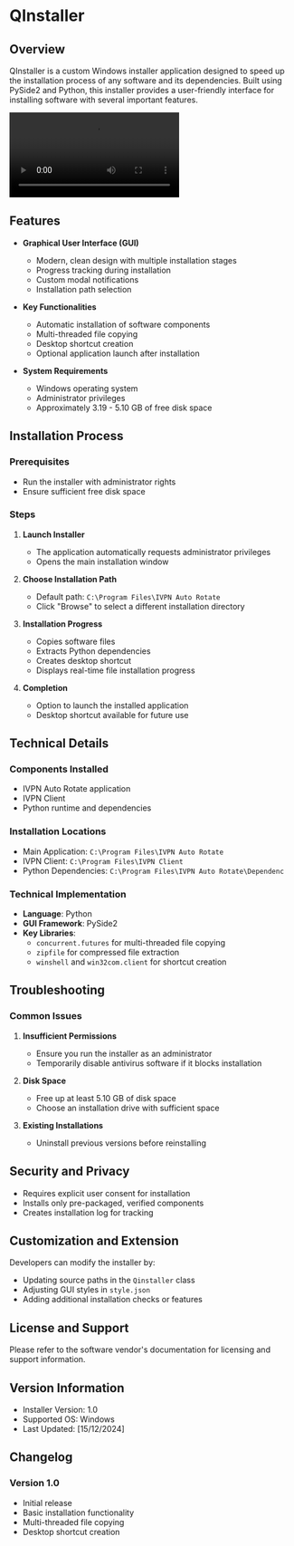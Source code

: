 # QInstaller

## Overview

QInstaller is a custom Windows installer application designed to speed up the installation process of any software and its dependencies. Built using PySide2 and Python, this installer provides a user-friendly interface for installing software with several important features.

![UI](1.mp4)
## Features

- **Graphical User Interface (GUI)**
  - Modern, clean design with multiple installation stages
  - Progress tracking during installation
  - Custom modal notifications
  - Installation path selection

- **Key Functionalities**
  - Automatic installation of software components
  - Multi-threaded file copying
  - Desktop shortcut creation
  - Optional application launch after installation

- **System Requirements**
  - Windows operating system
  - Administrator privileges
  - Approximately 3.19 - 5.10 GB of free disk space

## Installation Process

### Prerequisites

- Run the installer with administrator rights
- Ensure sufficient free disk space

### Steps

1. **Launch Installer**
   - The application automatically requests administrator privileges
   - Opens the main installation window

2. **Choose Installation Path**
   - Default path: `C:\Program Files\IVPN Auto Rotate`
   - Click "Browse" to select a different installation directory

3. **Installation Progress**
   - Copies software files
   - Extracts Python dependencies
   - Creates desktop shortcut
   - Displays real-time file installation progress

4. **Completion**
   - Option to launch the installed application
   - Desktop shortcut available for future use

## Technical Details

### Components Installed

- IVPN Auto Rotate application
- IVPN Client
- Python runtime and dependencies

### Installation Locations

- Main Application: `C:\Program Files\IVPN Auto Rotate`
- IVPN Client: `C:\Program Files\IVPN Client`
- Python Dependencies: `C:\Program Files\IVPN Auto Rotate\Dependenc`

### Technical Implementation

- **Language**: Python
- **GUI Framework**: PySide2
- **Key Libraries**:
  - `concurrent.futures` for multi-threaded file copying
  - `zipfile` for compressed file extraction
  - `winshell` and `win32com.client` for shortcut creation

## Troubleshooting

### Common Issues

1. **Insufficient Permissions**
   - Ensure you run the installer as an administrator
   - Temporarily disable antivirus software if it blocks installation

2. **Disk Space**
   - Free up at least 5.10 GB of disk space
   - Choose an installation drive with sufficient space

3. **Existing Installations**
   - Uninstall previous versions before reinstalling

## Security and Privacy

- Requires explicit user consent for installation
- Installs only pre-packaged, verified components
- Creates installation log for tracking

## Customization and Extension

Developers can modify the installer by:
- Updating source paths in the `Qinstaller` class
- Adjusting GUI styles in `style.json`
- Adding additional installation checks or features

## License and Support

Please refer to the software vendor's documentation for licensing and support information.

## Version Information

- Installer Version: 1.0
- Supported OS: Windows
- Last Updated: [15/12/2024]

## Changelog

### Version 1.0
- Initial release
- Basic installation functionality
- Multi-threaded file copying
- Desktop shortcut creation
